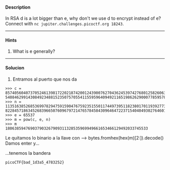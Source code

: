 #### Description

In RSA d is a lot bigger than e, why don't we use d to encrypt instead of e? Connect with `nc jupiter.challenges.picoctf.org 18243`.

---
#### Hints
1. What is e generally?
---
#### Solucion
1. Entramos al puerto que nos da
```
>>> c = 8574056040737052461398172202187420012439007627043624539742768012582606364043276826793026353292917912039589056226889857985968654257976357517863163323348875336853086271284731437\
5408462991430849234881523507570554115595964094921165198626290007785957880012833940960767742926833620273089886944029003046119950252786
>>> n = 1135163852685369978294759159047675923515501174497395118238017011939277385476872029845901965429711957798946437843531471342228152047932292948058170904125133830905080334868558830\
82284571863452683966507609679721476578458430964647223715404049302764601424708923000750589355321150180708659056107121032707224994803597
>>> e = 65537
>>> m = pow(c, e, n)
>>> m
180638594769037903267909311328535969949661653466129492033745533
```

Le quitamos lo binario a la llave con --> bytes.fromhex(hex(m)[2:]).decode() Damos enter y...


...tenemos la bandera
```
picoCTF{bad_1d3a5_4783252}
```